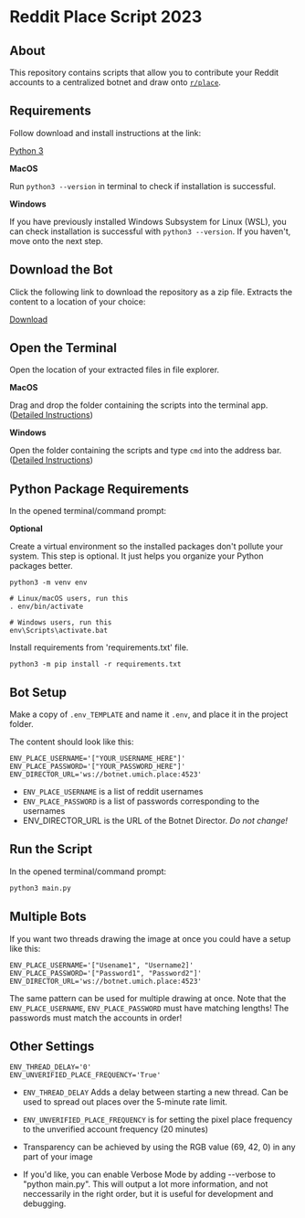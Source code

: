# Reddit Place Script 2023

## About

This repository contains scripts that allow you to contribute your Reddit accounts to a centralized botnet and draw onto [`r/place`](https://www.reddit.com/r/place/).

## Requirements

Follow download and install instructions at the link:

[Python 3](https://www.python.org/downloads/)

**MacOS**

Run `python3 --version` in terminal to check if installation is successful.

**Windows**

If you have previously installed Windows Subsystem for Linux (WSL), you can check installation is successful with `python3 --version`. If you haven't, move onto the next step.

## Download the Bot

Click the following link to download the repository as a zip file. Extracts the content to a location of your choice:

[Download](https://github.com/broad-well/reddit-place-umich-botnet/archive/refs/heads/main.zip)

## Open the Terminal

Open the location of your extracted files in file explorer.

**MacOS**

Drag and drop the folder containing the scripts into the terminal app. ([Detailed Instructions](https://www.maketecheasier.com/launch-terminal-current-folder-mac/))

**Windows**

Open the folder containing the scripts and type `cmd` into the address bar. ([Detailed Instructions](https://www.lifewire.com/open-command-prompt-in-a-folder-5185505))

## Python Package Requirements

In the opened terminal/command prompt:

**Optional**

Create a virtual environment so the installed packages don't pollute your system. This step is optional. It just helps you organize your Python packages better.

```shell
python3 -m venv env

# Linux/macOS users, run this
. env/bin/activate

# Windows users, run this
env\Scripts\activate.bat
```

Install requirements from 'requirements.txt' file.

```shell
python3 -m pip install -r requirements.txt
```

## Bot Setup

Make a copy of `.env_TEMPLATE` and name it `.env`, and place it in the project folder.

The content should look like this:

```text
ENV_PLACE_USERNAME='["YOUR_USERNAME_HERE"]'
ENV_PLACE_PASSWORD='["YOUR_PASSWORD_HERE"]'
ENV_DIRECTOR_URL='ws://botnet.umich.place:4523'
```

- `ENV_PLACE_USERNAME` is a list of reddit usernames
- `ENV_PLACE_PASSWORD` is a list of passwords corresponding to the usernames
- ENV_DIRECTOR_URL is the URL of the Botnet Director. _Do not change!_

## Run the Script

In the opened terminal/command prompt:

```python
python3 main.py
```

## Multiple Bots

If you want two threads drawing the image at once you could have a setup like this:

```text
ENV_PLACE_USERNAME='["Usename1", "Username2]'
ENV_PLACE_PASSWORD='["Password1", "Password2"]'
ENV_DIRECTOR_URL='ws://botnet.umich.place:4523'
```

The same pattern can be used for multiple drawing at once. Note that the `ENV_PLACE_USERNAME`, `ENV_PLACE_PASSWORD` must have matching lengths! The passwords must match the accounts in order!

## Other Settings

```text
ENV_THREAD_DELAY='0'
ENV_UNVERIFIED_PLACE_FREQUENCY='True'
```

- `ENV_THREAD_DELAY` Adds a delay between starting a new thread. Can be used to spread out places over the 5-minute rate limit.
- `ENV_UNVERIFIED_PLACE_FREQUENCY` is for setting the pixel place frequency to the unverified account frequency (20 minutes)

- Transparency can be achieved by using the RGB value (69, 42, 0) in any part of your image
- If you'd like, you can enable Verbose Mode by adding --verbose to "python main.py". This will output a lot more information, and not neccessarily in the right order, but it is useful for development and debugging.
